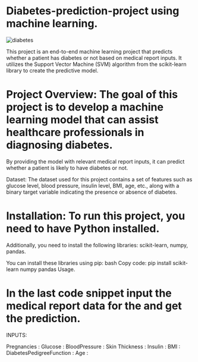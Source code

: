 # Diabetes-prediction-project using machine learning.
![diabetes](https://github.com/user-attachments/assets/d0f347ca-4847-4df7-b7c1-387682a5103c)

 
This project is an end-to-end machine learning project that predicts whether a patient has diabetes or not based on medical report inputs. It utilizes the Support Vector Machine (SVM) algorithm from the scikit-learn library to create the predictive model.

# Project Overview: The goal of this project is to develop a machine learning model that can assist healthcare professionals in diagnosing diabetes.

By providing the model with relevant medical report inputs, it can predict whether a patient is likely to have diabetes or not.

Dataset: The dataset used for this project contains a set of features such as glucose level, blood pressure, insulin level, BMI, age, etc., along with a binary target variable indicating the presence or absence of diabetes.

# Installation: To run this project, you need to have Python installed.

Additionally, you need to install the following libraries: scikit-learn, numpy, pandas.

You can install these libraries using pip: bash Copy code: pip install scikit-learn numpy pandas Usage.



# In the last code snippet input the medical report data for the and get the prediction.

INPUTS:

Pregnancies : Glucose : BloodPressure : Skin Thickness : Insulin : BMI : DiabetesPedigreeFunction : Age :
